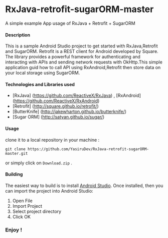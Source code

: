 # RxJava-retrofit-sugarORM-master
A simple example App usage of RxJava + Retrofit + SugarORM

#### Description
This is a sample Android Studio project to get started with RxJava,Retrofit and SugarORM.
Retrofit is a REST client for Android developed by Square. The library provides a powerful framework for authenticating and interacting with APIs and sending network requests with OkHttp.This simple application guid how to call API using RxAndroid,Retrofit then store data on your local storage using SugarORM.

#### Technologies and Libraries used

- [RxJava] (https://github.com/ReactiveX/RxJava) , [RxAndroid] (https://github.com/ReactiveX/RxAndroid)
- [Retrofit] (http://square.github.io/retrofit/)
- [ButterKnife] (http://jakewharton.github.io/butterknife/)
- [Sugar ORM] (http://satyan.github.io/sugar/)

#### Usage
clone it to a local repository in your machine :
```
git clone https://github.com/YasiruDev/RxJava-retrofit-sugarORM-master.git
```
or simply click on `Download.zip` .

#### Building

The easiest way to build is to install [Android Studio](https://developer.android.com/studio/). Once installed, then you can import the project into Android Studio:

1. Open File
2. Import Project
3. Select project directory
4. Click OK

### Enjoy !

